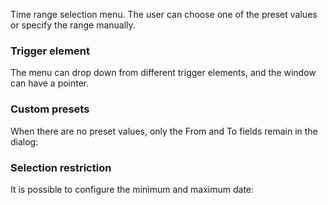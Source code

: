 Time range selection menu. The user can choose one of the preset values or specify the range manually.

<!-- example(time-range-overview) -->

### Trigger element

The menu can drop down from different trigger elements, and the window can have a pointer.

<!-- example(time-range-custom-trigger) -->

### Custom presets

When there are no preset values, only the From and To fields remain in the dialog:

<!-- example(time-range-empty-type-list) -->

### Selection restriction

It is possible to configure the minimum and maximum date:

<!-- example(time-range-min-max) -->
